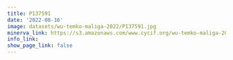 ```yaml
---
title: P137591
date: '2022-08-16'
image: datasets/wu-temko-maliga-2022/P137591.jpg
minerva_link: https://s3.amazonaws.com/www.cycif.org/wu-temko-maliga-2022/P137591/index.html
info_link:
show_page_link: false
---
```

